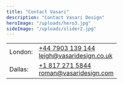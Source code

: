```yaml
---
title: "Contact Vasari"
description: "Contact Vasari Design"
heroImage: "/uploads/hero3.jpg"
sideImage: "/uploads/slider2.jpg"
---
```

<table>
    <tr>
        <td class="bold">London:</td>
        <td>
            <a href="tel:+447903139144">+44 7903 139 144</a><br>
            <a href="mailto:leigh@vasaridesign.co.uk">leigh@vasaridesign.co.uk</a>
        </td>
    </tr>
    <tr>
        <td class="bold">Dallas:</td>
        <td>
            <a href="tel:+18172715844">+1 817 271 5844</a><br>
            <a href="mailto:roman@vasaridesign.com">roman@vasaridesign.com</a>
        </td>
    </tr>
</table>